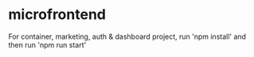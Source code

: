 # microfrontend
For container, marketing, auth & dashboard project, run 'npm install' and then run 'npm run start'
